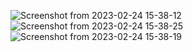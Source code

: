 ![Screenshot from 2023-02-24 15-38-12](https://github.com/geekyasif/online-pizza-frontend-reactjs/assets/38504330/7e809bc2-e695-4256-8b33-cc6eadbbca5f)
![Screenshot from 2023-02-24 15-38-25](https://github.com/geekyasif/online-pizza-frontend-reactjs/assets/38504330/923d1814-6988-43d0-9bd1-5c4e8eb68a43)
![Screenshot from 2023-02-24 15-38-19](https://github.com/geekyasif/online-pizza-frontend-reactjs/assets/38504330/7cab560e-f001-41c1-aca6-34f42ff8e2de)
